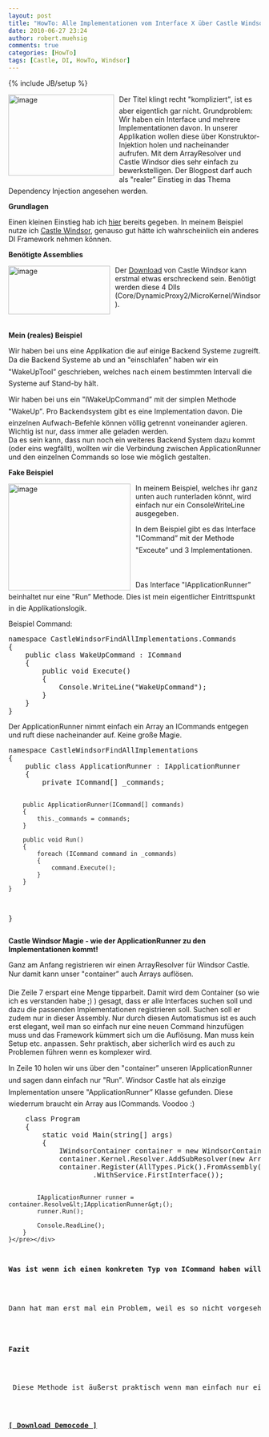 ```yaml
---
layout: post
title: "HowTo: Alle Implementationen vom Interface X über Castle Windsor per DI auflösen"
date: 2010-06-27 23:24
author: robert.muehsig
comments: true
categories: [HowTo]
tags: [Castle, DI, HowTo, Windsor]
---
```

{% include JB/setup %}
<p><a href="{{BASE_PATH}}/assets/wp-images/image980.png"><img style="border-bottom: 0px; border-left: 0px; margin: 0px 10px 0px 0px; display: inline; border-top: 0px; border-right: 0px" title="image" border="0" alt="image" align="left" src="{{BASE_PATH}}/assets/wp-images/image_thumb164.png" width="211" height="162" /></a> </p>  <p>Der Titel klingt recht &quot;kompliziert”, ist es aber eigentlich gar nicht. Grundproblem: Wir haben ein Interface und mehrere Implementationen davon. In unserer Applikation wollen diese über Konstruktor-Injektion holen und nacheinander aufrufen. Mit dem ArrayResolver und Castle Windsor dies sehr einfach zu bewerkstelligen. Der Blogpost darf auch als "realer” Einstieg in das Thema Dependency Injection angesehen werden.</p> <!--more-->  <p><strong>Grundlagen</strong></p>  <p>Einen kleinen Einstieg hab ich <a href="{{BASE_PATH}}/2010/03/15/howto-dependency-injection-service-locator/">hier</a> bereits gegeben. In meinem Beispiel nutze ich <a href="http://www.castleproject.org/container/index.html">Castle Windsor</a>, genauso gut hätte ich wahrscheinlich ein anderes DI Framework nehmen können. </p>  <p><strong>Benötigte Assemblies</strong></p>  <p><a href="{{BASE_PATH}}/assets/wp-images/image981.png"><img style="border-bottom: 0px; border-left: 0px; margin: 0px 10px 0px 0px; display: inline; border-top: 0px; border-right: 0px" title="image" border="0" alt="image" align="left" src="{{BASE_PATH}}/assets/wp-images/image_thumb165.png" width="203" height="97" /></a> </p>  <p>Der <a href="http://www.castleproject.org/castle/download.html">Download</a> von Castle Windsor kann erstmal etwas erschreckend sein. Benötigt werden diese 4 Dlls (Core/DynamicProxy2/MicroKernel/Windsor).</p>  <p>&#160;</p>  <p><strong>Mein (reales) Beispiel</strong></p>  <p>Wir haben bei uns eine Applikation die auf einige Backend Systeme zugreift. Da die Backend Systeme ab und an "einschlafen” haben wir ein "WakeUpTool” geschrieben, welches nach einem bestimmten Intervall die Systeme auf Stand-by hält. </p>  <p>Wir haben bei uns ein "IWakeUpCommand” mit der simplen Methode "WakeUp”. Pro Backendsystem gibt es eine Implementation davon. Die einzelnen Aufwach-Befehle können völlig getrennt voneinander agieren. Wichtig ist nur, dass immer alle geladen werden.   <br />Da es sein kann, dass nun noch ein weiteres Backend System dazu kommt (oder eins wegfällt), wollten wir die Verbindung zwischen ApplicationRunner und den einzelnen Commands so lose wie möglich gestalten. </p>  <p><strong>Fake Beispiel</strong></p>  <p><a href="{{BASE_PATH}}/assets/wp-images/image982.png"><img style="border-bottom: 0px; border-left: 0px; margin: 0px 10px 0px 0px; display: inline; border-top: 0px; border-right: 0px" title="image" border="0" alt="image" align="left" src="{{BASE_PATH}}/assets/wp-images/image_thumb166.png" width="244" height="213" /></a> In meinem Beispiel, welches ihr ganz unten auch runterladen könnt, wird einfach nur ein ConsoleWriteLine ausgegeben. </p>  <p>In dem Beispiel gibt es das Interface "ICommand” mit der Methode "Exceute” und 3 Implementationen.</p>  <p>&#160;</p>  <p>Das Interface "IApplicationRunner” beinhaltet nur eine "Run” Methode. Dies ist mein eigentlicher Eintrittspunkt in die Applikationslogik. </p>  <p>Beispiel Command:</p>  <div style="padding-bottom: 0px; margin: 0px; padding-left: 0px; padding-right: 0px; display: inline; float: none; padding-top: 0px" id="scid:812469c5-0cb0-4c63-8c15-c81123a09de7:2caa3608-03f6-4c49-9c87-083a0c6305b9" class="wlWriterEditableSmartContent"><pre name="code" class="c#">namespace CastleWindsorFindAllImplementations.Commands
{
    public class WakeUpCommand : ICommand
    {
        public void Execute()
        {
            Console.WriteLine("WakeUpCommand");
        }
    }
}</pre></div>

<p></p>

<p>Der ApplicationRunner nimmt einfach ein Array an ICommands entgegen und ruft diese nacheinander auf. Keine große Magie. </p>

<div style="padding-bottom: 0px; margin: 0px; padding-left: 0px; padding-right: 0px; display: inline; float: none; padding-top: 0px" id="scid:812469c5-0cb0-4c63-8c15-c81123a09de7:e1b6fcb0-a358-4158-8ecd-66bc84450468" class="wlWriterEditableSmartContent"><pre name="code" class="c#">namespace CastleWindsorFindAllImplementations
{
    public class ApplicationRunner : IApplicationRunner
    {
        private ICommand[] _commands;

        public ApplicationRunner(ICommand[] commands)
        {
            this._commands = commands;
        }

        public void Run()
        {
            foreach (ICommand command in _commands)
            {
                command.Execute();
            }
        }
    }
}</pre></div>

<p><strong>Castle Windsor Magie - wie der ApplicationRunner zu den Implementationen kommt!</strong></p>

<p>Ganz am Anfang registrieren wir einen ArrayResolver für Windsor Castle. Nur damit kann unser "container” auch Arrays auflösen.</p>

<p>Die Zeile 7 erspart eine Menge tipparbeit. Damit wird dem Container (so wie ich es verstanden habe ;) ) gesagt, dass er alle Interfaces suchen soll und dazu die passenden Implementationen registrieren soll. Suchen soll er zudem nur in dieser Assembly. Nur durch diesen Automatismus ist es auch erst elegant, weil man so einfach nur eine neuen Command hinzufügen muss und das Framework kümmert sich um die Auflösung. Man muss kein Setup etc. anpassen. Sehr praktisch, aber sicherlich wird es auch zu Problemen führen wenn es komplexer wird. </p>

<p>In Zeile 10 holen wir uns über den "container” unseren IApplicationRunner und sagen dann einfach nur "Run”. Windsor Castle hat als einzige Implementation unsere "ApplicationRunner” Klasse gefunden. Diese wiederrum braucht ein Array aus ICommands. Voodoo :) </p>

<div style="padding-bottom: 0px; margin: 0px; padding-left: 0px; padding-right: 0px; display: inline; float: none; padding-top: 0px" id="scid:812469c5-0cb0-4c63-8c15-c81123a09de7:12271daa-b0a1-4d4c-a392-87e3a54c12e3" class="wlWriterEditableSmartContent"><pre name="code" class="c#">    class Program
    {
        static void Main(string[] args)
        {
            IWindsorContainer container = new WindsorContainer();
            container.Kernel.Resolver.AddSubResolver(new ArrayResolver(container.Kernel));
            container.Register(AllTypes.Pick().FromAssembly(typeof(ApplicationRunner).Assembly)
                    .WithService.FirstInterface());

            IApplicationRunner runner = container.Resolve&lt;IApplicationRunner&gt;();
            runner.Run();

            Console.ReadLine();
        }
    }</pre></div>

<p><strong>Was ist wenn ich einen konkreten Typ von ICommand haben will?</strong></p>

<p>Dann hat man erst mal ein Problem, weil es so nicht vorgesehen ist. Was man machen kann ist bestimmten Komponenten innerhalb des "containers” einen Namen zu geben. </p>

<p><strong>Fazit</strong></p>

<p> Diese Methode ist äußerst praktisch wenn man einfach nur eine Liste von Implementationen nutzen will ohne sie explizit erst zu registrieren. Einen genauen Typen daraus wieder herauszupuzzeln ist allerdings schwieriger.</p>

<p><strong><a href="{{BASE_PATH}}/assets/files/democode/CastleWindsorFindAllImplementations/CastleWindsorFindAllImplementations.zip">[ Download Democode ]</a></strong></p>
